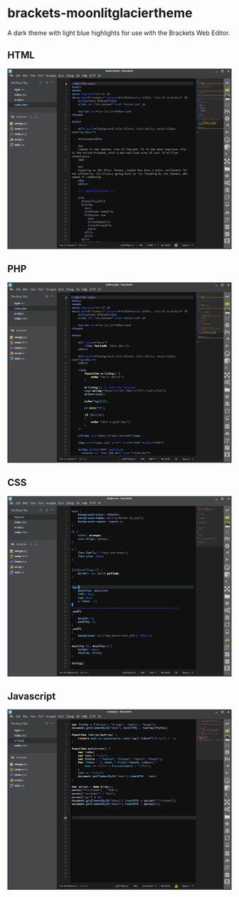 brackets-moonlitglaciertheme
============================

A dark theme with light blue highlights for use with the Brackets Web Editor.

## HTML
![HTML Screenshot](https://github.com/Phantomwalker/brackets-moonlitglaciertheme/blob/master/screenshots/html.png)

## PHP
![PHP Screenshot](https://github.com/Phantomwalker/brackets-moonlitglaciertheme/blob/master/screenshots/php.png)

## CSS
![CSS Screenshot](https://github.com/Phantomwalker/brackets-moonlitglaciertheme/blob/master/screenshots/css.png)

## Javascript
![Javascript Screenshot](https://github.com/Phantomwalker/brackets-moonlitglaciertheme/blob/master/screenshots/javascript.png)
